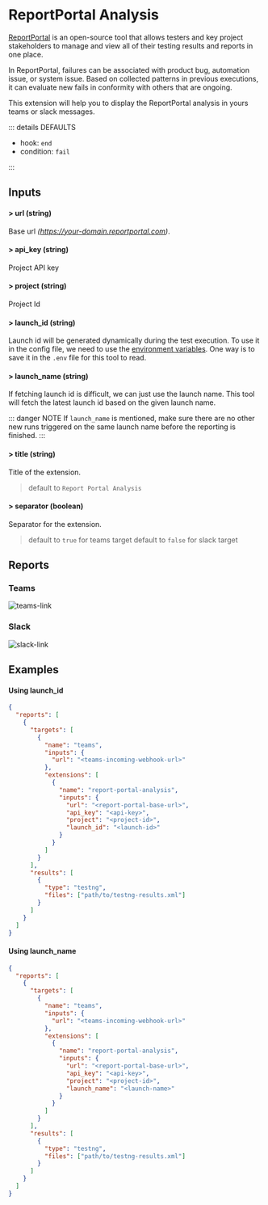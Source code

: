# ReportPortal Analysis

[ReportPortal](https://reportportal.io/) is an open-source tool that allows testers and key project stakeholders to manage and view all of their testing results and reports in one place.

In ReportPortal, failures can be associated with product bug, automation issue, or system issue. Based on collected patterns in previous executions, it can evaluate new fails in conformity with others that are ongoing.

This extension will help you to display the ReportPortal analysis in yours teams or slack messages.

::: details DEFAULTS

- hook: `end`
- condition: `fail`

:::

## Inputs

#### > url (string)

Base url _(https://your-domain.reportportal.com)_.

#### > api_key (string)

Project API key

#### > project (string)

Project Id

#### > launch_id (string)

Launch id will be generated dynamically during the test execution. To use it in the config file, we need to use the [environment variables](/guides/environment-variables). One way is to save it in the `.env` file for this tool to read.

#### > launch_name (string)

If fetching launch id is difficult, we can just use the launch name. This tool will fetch the latest launch id based on the given launch name.

::: danger NOTE
If `launch_name` is mentioned, make sure there are no other new runs triggered on the same launch name before the reporting is finished.
:::

#### > title (string)

Title of the extension.

> default to `Report Portal Analysis`

#### > separator (boolean)

Separator for the extension.

> default to `true` for teams target
> default to `false` for slack target

## Reports

### Teams

![teams-link](../assets/images/teams/teams-report-portal-analysis.png)

### Slack

![slack-link](../assets/images/slack/slack-report-portal-analysis.png)

## Examples

#### Using launch_id

```json {11-19}
{
  "reports": [
    {
      "targets": [
        {
          "name": "teams",
          "inputs": {
            "url": "<teams-incoming-webhook-url>"
          },
          "extensions": [
            {
              "name": "report-portal-analysis",
              "inputs": {
                "url": "<report-portal-base-url>",
                "api_key": "<api-key>",
                "project": "<project-id>",
                "launch_id": "<launch-id>"
              }   
            }
          ]
        }
      ],
      "results": [
        {
          "type": "testng",
          "files": ["path/to/testng-results.xml"]
        }
      ]
    }
  ]
}
```

#### Using launch_name

```json {11-19}
{
  "reports": [
    {
      "targets": [
        {
          "name": "teams",
          "inputs": {
            "url": "<teams-incoming-webhook-url>"
          },
          "extensions": [
            {
              "name": "report-portal-analysis",
              "inputs": {
                "url": "<report-portal-base-url>",
                "api_key": "<api-key>",
                "project": "<project-id>",
                "launch_name": "<launch-name>"
              }   
            }
          ]
        }
      ],
      "results": [
        {
          "type": "testng",
          "files": ["path/to/testng-results.xml"]
        }
      ]
    }
  ]
}
```